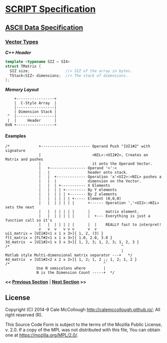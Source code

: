 # [SCRIPT Specification](../../readme.md)

## [ASCII Data Specification](../readme.md)

### [Vector Types](./readme.md)

***C++ Header***

```C++
template <typename SIZ = SI4>
struct TMatrix {
  SIZ size;                //< SIZ of the array in bytes.
  TStack<SIZ> dimensions;  //< The stack of dimensions.
};
```

***Memory Layout***

```AsciiArt
    +-----------------+
    |  C-Style Array  |
    |-----------------|
    | Dimension Stack |
 ^  |-----------------|
 |  |     Header      |
0xN +-----------------+
```

#### Examples

```Script2
/*             +---------------------- Operand Push "[UI1#2" with signature
               |                       <NIL>:<UI2#2>, Creates an Matrix and pushes
               |                       it onto the Operand Vector.
               |   +---------------- Operand '>':<
               |   |                 header onto stack.
               |   |  +------------- Operation 'x'<UI2>:<NIL> pushes a
               |   |  |              dimension on the Vector.
               |   |  | +----------- X Elements
               |   |  | | +--------- By Y elements
               |   |  | | | +------- By Z elements
               |   |  | | | | +----- Element (0,0,0)
               |   |  | | | | |      +------ Operation ','<UI2>:<NIL> sets the next
               |   |  | | | | |      |       matrix element.
               |   |  | | | | |      |  +--- Everything is just a function call so it's
               |   |  | | | | |      |  |    REALLY fast to interpret!
               v   v  v   v v v      v  v
ui1_matrix = [UI1#2<1 x 1 x 3>]{ 1, 2, (3) }
flt_matrix = [FLT#2<1 x 1 x 3>]{ 1.0, 2.0, 3.0 }
3d_matrix  = [UI1#2<1 x 3 x 3>]{ 1, 2, 3; 1, 2, 3; 1, 2, 3 }
/*                                                  ^
                                                    |
Matlab style Multi-dimensional matrix separator ---+   */
4d_matrix  = [UI1#2<2 x 2 x 2>]{ 1, 2; 1, 2 ;; 1, 2; 1, 2 }
/*                                          ^
              Use N semicolons where        |
              N is the Dimension Count -----+  */
```

**<< [Previous Section](.md)** | **[Next Section](.md) >>**

## License

Copyright (C) 2014-9 Cale McCollough <http://calemccollough.github.io/>; All right reserved (R).

This Source Code Form is subject to the terms of the Mozilla Public License, v. 2.0. If a copy of the MPL was not distributed with this file, You can obtain one at <https://mozilla.org/MPL/2.0/>.

